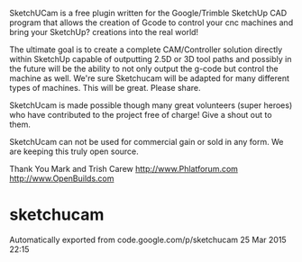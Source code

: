 SketchUCam is a free plugin written for the Google/Trimble SketchUp CAD program that allows the creation of 
Gcode to control your cnc machines and bring your SketchUp? creations into the real world!

The ultimate goal is to create a complete CAM/Controller solution directly within SketchUp 
capable of outputting 2.5D or 3D tool paths and possibly in the future will be the ability 
to not only output the g-code but control the machine as well. We're sure Sketchucam will be 
adapted for many different types of machines. This will be great. Please share.

SketchUcam is made possible though many great volunteers (super heroes) who have contributed to 
the project free of charge! Give a shout out to them.

SketchUcam can not be used for commercial gain or sold in any form. We are keeping this truly open source.

Thank You Mark and Trish Carew 
http://www.Phlatforum.com http://www.OpenBuilds.com 

# sketchucam
Automatically exported from code.google.com/p/sketchucam 25 Mar 2015 22:15
